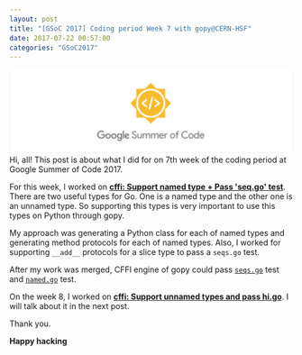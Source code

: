 ```yaml
---
layout: post
title: "[GSoC 2017] Coding period Week 7 with gopy@CERN-HSF"
date: 2017-07-22 00:57:00
categories: "GSoC2017"
---
```

![GSoC2017](/images/googlesummerofcode.png)
Hi, all!
This post is about what I did for on 7th week of the coding period at Google Summer of Code 2017.

For this week, I worked on [**cffi: Support named type + Pass 'seq.go' test**](https://github.com/go-python/gopy/issues/121). There are two useful types for Go. One is a named type and the other one is an unnamed type. So supporting this types is very important to use this types on Python through gopy.

My approach was generating a Python class for each of named types and generating method protocols for each of named types. Also, I worked for supporting `__add__` protocols for a slice type to pass a `seqs.go` test.

After my work was merged, CFFI engine of gopy could pass [`seqs.go`](https://github.com/go-python/gopy/blob/master/_examples/seqs/seqs.go) test and [`named.go`](https://github.com/go-python/gopy/blob/master/_examples/named/named.go) test.

On the week 8, I worked on [**cffi: Support unnamed types and pass hi.go**](https://github.com/go-python/gopy/pull/123).
I will talk about it in the next post.

Thank you.

**Happy hacking**